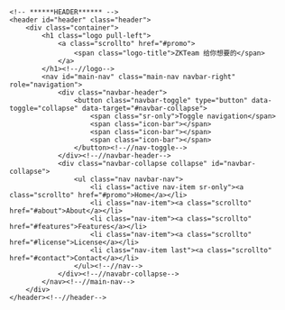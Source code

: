     <!-- ******HEADER****** --> 
    <header id="header" class="header">  
        <div class="container">            
            <h1 class="logo pull-left">
                <a class="scrollto" href="#promo">
                    <span class="logo-title">ZKTeam 给你想要的</span>
                </a>
            </h1><!--//logo-->              
            <nav id="main-nav" class="main-nav navbar-right" role="navigation">
                <div class="navbar-header">
                    <button class="navbar-toggle" type="button" data-toggle="collapse" data-target="#navbar-collapse">
                        <span class="sr-only">Toggle navigation</span>
                        <span class="icon-bar"></span>
                        <span class="icon-bar"></span>
                        <span class="icon-bar"></span>
                    </button><!--//nav-toggle-->
                </div><!--//navbar-header-->            
                <div class="navbar-collapse collapse" id="navbar-collapse">
                    <ul class="nav navbar-nav">
                        <li class="active nav-item sr-only"><a class="scrollto" href="#promo">Home</a></li>
                        <li class="nav-item"><a class="scrollto" href="#about">About</a></li>
                        <li class="nav-item"><a class="scrollto" href="#features">Features</a></li>
                        <li class="nav-item"><a class="scrollto" href="#license">License</a></li>                        
                        <li class="nav-item last"><a class="scrollto" href="#contact">Contact</a></li>
                    </ul><!--//nav-->
                </div><!--//navabr-collapse-->
            </nav><!--//main-nav-->
        </div>
    </header><!--//header-->
